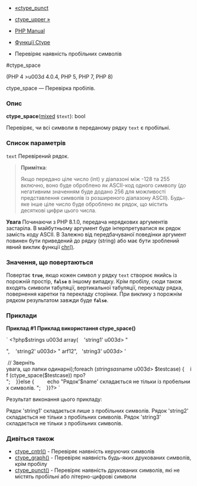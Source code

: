 - [«ctype_punct](function.ctype-punct.md)
- [ctype_upper »](function.ctype-upper.md)

- [PHP Manual](index.md)
- [Функції Ctype](ref.ctype.md)
- Перевіряє наявність пробільних символів

#ctype_space

(PHP 4 \>u003d 4.0.4, PHP 5, PHP 7, PHP 8)

ctype_space — Перевірка пробілів.

### Опис

**ctype_space**([mixed](language.types.declarations.md#language.types.declarations.mixed)
`$text`): bool

Перевіряє, чи всі символи в переданому рядку `text` є
пробільні.

### Список параметрів

`text`
Перевірений рядок.

> **Примітка**:
>
> Якщо передано ціле число (int) у діапазоні між -128 та 255
> включно, воно буде оброблено як ASCII-код одного символу (до
> негативним значенням буде додано 256 для можливості
> представлення символів із розширеного діапазону ASCII). Будь-яке інше
> ціле число буде оброблено як рядок, що містить десяткові цифри
> цього числа.

**Увага**
Починаючи з PHP 8.1.0, передача нерядкових аргументів застаріла. В майбутньому
аргумент буде інтерпретуватися як рядок замість коду ASCII. В
Залежно від передбачуваної поведінки аргумент повинен бути приведений до
рядку (string) або має бути зроблений явний виклик функції
[chr()](function.chr.md).

### Значення, що повертаються

Повертає **`true`**, якщо кожен символ у рядку `text` створює
якийсь із порожній простір, **`false`** в іншому випадку. Крім
пробілу, сюди також входять символи табуляції, вертикальної табуляції,
перекладу рядка, повернення каретки та перекладу сторінки. При виклику з
порожнім рядком результатом завжди буде **`false`**.

### Приклади

**Приклад #1 Приклад використання **ctype_space()****

` <?php$strings u003d array(    'string1' u003d> "
",    'string2' u003d> "
arf12",   'string3' u003d> '
 // Зверніть увага, що лапки одинарні);foreach ($strings as $name u003d> $testcase) {    if (ctype_space($testcase)) про?
";    }}else {         echo "Рядок'$name' складається не тільки із пробельних символів.
";    }}?> `

Результат виконання цього прикладу:

Рядок 'string1' складається лише з пробільних символів.
Рядок 'string2' складається не тільки з пробільних символів.
Рядок 'string3' складається не тільки з пробільних символів.

### Дивіться також

- [ctype_cntrl()](function.ctype-cntrl.md) - Перевіряє наявність
керуючих символів
- [ctype_graph()](function.ctype-graph.md) - Перевіряє наявність будь-яких
друкованих символів, крім пробілу
- [ctype_punct()](function.ctype-punct.md) - Перевіряє наявність
друкованих символів, які не містять пробільні або
літерно-цифрові символи
